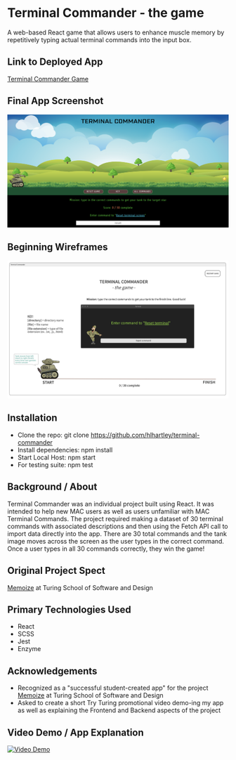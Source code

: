 # Terminal Commander - the game
A web-based React game that allows users to enhance muscle memory by repetitively typing actual terminal commands into the input box.

## Link to Deployed App
[Terminal Commander Game](https://terminal-commander.herokuapp.com/)

## Final App Screenshot
![Wireframe](terminal-commander-screenshot.png)

## Beginning Wireframes
![Wireframe](terminal-commander-wireframe.png)

## Installation
- Clone the repo: git clone https://github.com/hlhartley/terminal-commander
- Install dependencies: npm install
- Start Local Host: npm start
- For testing suite: npm test

## Background / About
Terminal Commander was an individual project built using React. It was intended to help new MAC users as well as users unfamiliar with MAC Terminal Commands. The project required making a dataset of 30 terminal commands with associated descriptions and then using the Fetch API call to import data directly into the app. There are 30 total commands and the tank image moves across the screen as the user types in the correct command. Once a user types in all 30 commands correctly, they win the game!

## Original Project Spect
[Memoize](http://frontend.turing.io/projects/memoize.html) at Turing School of Software and Design

## Primary Technologies Used
- React
- SCSS
- Jest
- Enzyme

## Acknowledgements
- Recognized as a "successful student-created app" for the project [Memoize](http://frontend.turing.io/projects/memoize.html) at Turing School of Software and Design
- Asked to create a short Try Turing promotional video demo-ing my app as well as explaining the Frontend and Backend aspects of the project

## Video Demo / App Explanation
[![Video Demo](https://youtu.be/nrHgS-TPqRg)](https://www.youtube.com/watch?v=nrHgS-TPqRg)
